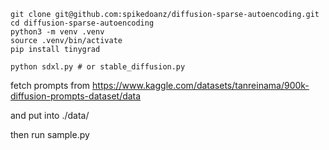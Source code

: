 ```
git clone git@github.com:spikedoanz/diffusion-sparse-autoencoding.git
cd diffusion-sparse-autoencoding
python3 -m venv .venv
source .venv/bin/activate
pip install tinygrad

python sdxl.py # or stable_diffusion.py
```

fetch prompts from https://www.kaggle.com/datasets/tanreinama/900k-diffusion-prompts-dataset/data

and put into ./data/

then run sample.py
